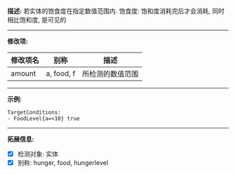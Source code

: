 **描述:** 若实体的饱食度在指定数值范围内.
饱食度: 饱和度消耗完后才会消耗, 同时相比饱和度, 是可见的

---

**修改项:**

| 修改项名  | 别称           | 描述                      |
| --------- | -------------- | ------------------------- |
| amount | a, food, f | 所检测的数值范围 |

---

**示例:**

```
TargetConditions:
- FoodLevel{a=<10} true

```

---

**拓展信息:**

- [x] 检测对象: 实体
- [x] 别称: hunger, food, hungerlevel